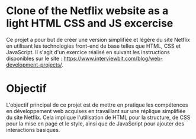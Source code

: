 # Clone of the Netflix website as a light HTML CSS and JS excercise

Ce projet a pour but de créer une version simplifiée et légère du site Netflix en utilisant les technologies front-end
de base telles que HTML, CSS et JavaScript. Il s'agit d'un exercice réalisé en suivant les instructions disponibles sur
le site : https://www.interviewbit.com/blog/web-development-projects/.

# Objectif

L'objectif principal de ce projet est de mettre en pratique les compétences en développement web acquises en travaillant
sur une réplique simplifiée du site Netflix. Cela implique l'utilisation de HTML pour la structure, de CSS pour la mise
en page et le style, ainsi que de JavaScript pour ajouter des interactions basiques.


